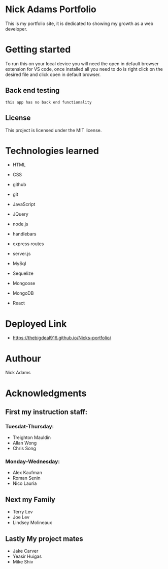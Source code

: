 # Nick Adams Portfolio

This is my portfolio site, it is dedicated to showing my growth as a web developer.

# Getting started
To run this on your local device you will need the open in default browser extension for VS code,
once installed all you need to do is right click on the desired file and click open in default browser.

## Back end testing

```
this app has no back end functionality
```

## License
This project is licensed under the MIT license.

# Technologies learned

* HTML 

* CSS 

* github

* git

* JavaScript

* JQuery

* node.js

* handlebars

* express routes

* server.js

* MySql

* Sequelize

* Mongoose

* MongoDB

* React

# Deployed Link

* https://thebigdeal916.github.io/Nicks-portfolio/

# Authour

Nick Adams

# Acknowledgments
## First my instruction staff:

### Tuesdat-Thursday:
* Treighton Mauldin 
* Allan Wong
* Chris Song

### Monday-Wednesday:
* Alex Kaufman
* Roman Senin
* Nico Lauria

## Next my Family
* Terry Lev
* Joe Lev
* Lindsey Molineaux

## Lastly My project mates
* Jake Carver
* Yeasir Huigas
* Mike Shiv


